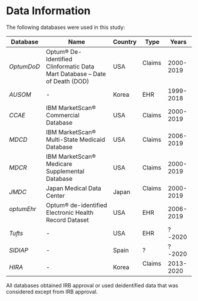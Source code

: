 # Data Information #

The following databases were used in this study:

| Database       | Name | Country  | Type | Years
|--------|----------|-----|-----|-----|
| *OptumDoD* | Optum® De-Identified Clinformatic Data Mart Database – Date of Death (DOD) &nbsp; &nbsp;  | USA &nbsp; &nbsp; | Claims &nbsp; &nbsp; | 2000-2019 |
| *AUSOM* &nbsp; &nbsp; | - | Korea &nbsp; &nbsp; | EHR &nbsp; &nbsp; | 1999-2018 |
| *CCAE* &nbsp; &nbsp; | IBM MarketScan® Commercial Database &nbsp; &nbsp; | USA &nbsp; &nbsp; | Claims | 2000-2019 |
| *MDCD* &nbsp; &nbsp; | IBM MarketScan® Multi-State Medicaid Database &nbsp; &nbsp;  | USA &nbsp; &nbsp; | Claims | 2006-2019 |
| *MDCR* &nbsp; &nbsp; | IBM MarketScan® Medicare Supplemental Database &nbsp; &nbsp;  | USA &nbsp; &nbsp; | Claims | 2000-2019 |
| *JMDC* &nbsp; &nbsp; | Japan Medical Data Center &nbsp; &nbsp; | Japan &nbsp; &nbsp; | Claims &nbsp; &nbsp; | 2000-2019 |
| *optumEhr* &nbsp; &nbsp; | Optum® de-identified Electronic Health Record Dataset &nbsp; &nbsp;  | USA | EHR &nbsp; &nbsp; | 2006-2019 |
| *Tufts* &nbsp; &nbsp; | - | USA &nbsp; &nbsp; | EHR &nbsp; &nbsp; | ?-2020 |
| *SIDIAP* &nbsp; &nbsp; | - | Spain &nbsp; &nbsp; | ? &nbsp; &nbsp; | ?-2020 |
| *HIRA* &nbsp; &nbsp; | - | Korea &nbsp; &nbsp; | Claims &nbsp; &nbsp; | 2013-2020 |


All databases obtained IRB approval or used deidentified data that was considered except from IRB approval.
